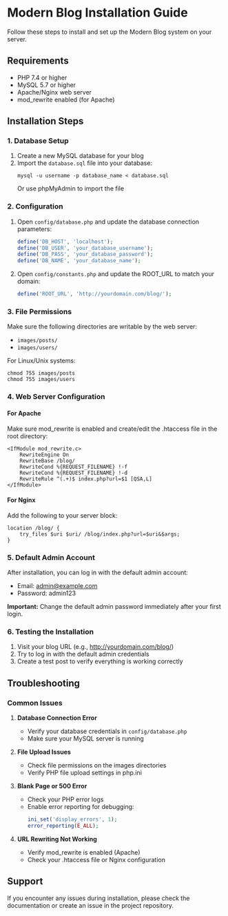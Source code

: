 # Modern Blog Installation Guide

Follow these steps to install and set up the Modern Blog system on your server.

## Requirements

- PHP 7.4 or higher
- MySQL 5.7 or higher
- Apache/Nginx web server
- mod_rewrite enabled (for Apache)

## Installation Steps

### 1. Database Setup

1. Create a new MySQL database for your blog
2. Import the `database.sql` file into your database:
   ```
   mysql -u username -p database_name < database.sql
   ```
   Or use phpMyAdmin to import the file

### 2. Configuration

1. Open `config/database.php` and update the database connection parameters:
   ```php
   define('DB_HOST', 'localhost');
   define('DB_USER', 'your_database_username');
   define('DB_PASS', 'your_database_password');
   define('DB_NAME', 'your_database_name');
   ```

2. Open `config/constants.php` and update the ROOT_URL to match your domain:
   ```php
   define('ROOT_URL', 'http://yourdomain.com/blog/');
   ```

### 3. File Permissions

Make sure the following directories are writable by the web server:
- `images/posts/`
- `images/users/`

For Linux/Unix systems:
```
chmod 755 images/posts
chmod 755 images/users
```

### 4. Web Server Configuration

#### For Apache

Make sure mod_rewrite is enabled and create/edit the .htaccess file in the root directory:

```
<IfModule mod_rewrite.c>
    RewriteEngine On
    RewriteBase /blog/
    RewriteCond %{REQUEST_FILENAME} !-f
    RewriteCond %{REQUEST_FILENAME} !-d
    RewriteRule ^(.+)$ index.php?url=$1 [QSA,L]
</IfModule>
```

#### For Nginx

Add the following to your server block:

```
location /blog/ {
    try_files $uri $uri/ /blog/index.php?url=$uri&$args;
}
```

### 5. Default Admin Account

After installation, you can log in with the default admin account:
- Email: admin@example.com
- Password: admin123

**Important:** Change the default admin password immediately after your first login.

### 6. Testing the Installation

1. Visit your blog URL (e.g., http://yourdomain.com/blog/)
2. Try to log in with the default admin credentials
3. Create a test post to verify everything is working correctly

## Troubleshooting

### Common Issues

1. **Database Connection Error**
   - Verify your database credentials in `config/database.php`
   - Make sure your MySQL server is running

2. **File Upload Issues**
   - Check file permissions on the images directories
   - Verify PHP file upload settings in php.ini

3. **Blank Page or 500 Error**
   - Check your PHP error logs
   - Enable error reporting for debugging:
     ```php
     ini_set('display_errors', 1);
     error_reporting(E_ALL);
     ```

4. **URL Rewriting Not Working**
   - Verify mod_rewrite is enabled (Apache)
   - Check your .htaccess file or Nginx configuration

## Support

If you encounter any issues during installation, please check the documentation or create an issue in the project repository.
